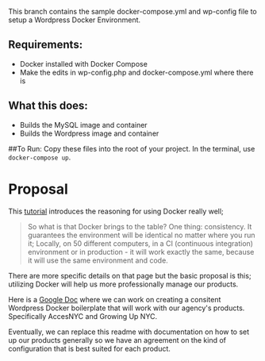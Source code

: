 This branch contains the sample docker-compose.yml and wp-config file to setup a Wordpress Docker Environment.

## Requirements:
* Docker installed with Docker Compose
* Make the edits in wp-config.php and docker-compose.yml where there is <user-to-set>

## What this does:
* Builds the MySQL image and container
* Builds the Wordpress image and container

##To Run:
Copy these files into the root of your project. In the terminal, use `docker-compose up`.

# Proposal
This [tutorial](https://codeable.io/wordpress-developers-intro-docker/) introduces
the reasoning for using Docker really well;

> So what is that Docker brings to the table? One thing: consistency. It guarantees
> the environment will be identical no matter where you run it; Locally, on 50 different
> computers, in a CI (continuous integration) environment or in production - it will
> work exactly the same, because it will use the same environment and code.

There are more specific details on that page but the basic proposal is this; utilizing
Docker will help us more professionally manage our products.

Here is a [Google Doc](https://docs.google.com/document/d/1tOjk_6aBxLurST5QDz-dV00yezt5i-cBbSAM6kf-W8U/edit)
where we can work on creating a consitent Wordpress Docker boilerplate that will
work with our agency's products. Specifically AccesNYC and Growing Up NYC.

Eventually, we can replace this readme with documentation on how to set up our products
generally so we have an agreement on the kind of configuration that is best suited
for each product.
